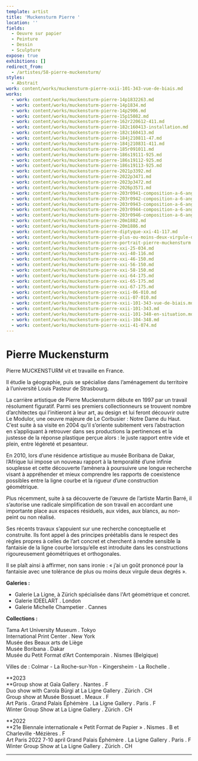 ```yaml
---
template: artist
title: 'Muckensturm Pierre '
location: ''
fields:
  - Oeuvre sur papier
  - Peinture
  - Dessin
  - Sculpture
expose: true
exhibitions: []
redirect_from:
  - /artistes/58-pierre-muckensturm/
styles:
  - Abstrait
work: content/works/muckensturm-pierre-xxii-101-343-vue-de-biais.md
works:
  - work: content/works/muckensturm-pierre-14p1832263.md
  - work: content/works/muckensturm-pierre-14p1834.md
  - work: content/works/muckensturm-pierre-14p2906.md
  - work: content/works/muckensturm-pierre-15p15082.md
  - work: content/works/muckensturm-pierre-162r220612-411.md
  - work: content/works/muckensturm-pierre-182c160413-installation.md
  - work: content/works/muckensturm-pierre-182c160413.md
  - work: content/works/muckensturm-pierre-184j210811-47.md
  - work: content/works/muckensturm-pierre-184j210831-411.md
  - work: content/works/muckensturm-pierre-185r091011.md
  - work: content/works/muckensturm-pierre-186s19111-925.md
  - work: content/works/muckensturm-pierre-186s19112-925.md
  - work: content/works/muckensturm-pierre-186s19113-925.md
  - work: content/works/muckensturm-pierre-2021p3392.md
  - work: content/works/muckensturm-pierre-2022p3471.md
  - work: content/works/muckensturm-pierre-2023p3472.md
  - work: content/works/muckensturm-pierre-2026p3571.md
  - work: content/works/muckensturm-pierre-203r0941-composition-a-6-angles-a-entas-.md
  - work: content/works/muckensturm-pierre-203r0942-composition-a-6-angles-a-entas-.md
  - work: content/works/muckensturm-pierre-203r0943-composition-a-6-angles-a-entas.md
  - work: content/works/muckensturm-pierre-203r0944-composition-a-6-angles-a-entas.md
  - work: content/works/muckensturm-pierre-203r0946-composition-a-6-angles-a-entas.md
  - work: content/works/muckensturm-pierre-20m1882.md
  - work: content/works/muckensturm-pierre-20m1886.md
  - work: content/works/muckensturm-pierre-diptyque-xxi-41-117.md
  - work: content/works/muckensturm-pierre-plus-ou-moins-deux-virgule-deux-degres-de-fantaisie-orthogonale.md
  - work: content/works/muckensturm-pierre-portrait-pierre-muckensturm.md
  - work: content/works/muckensturm-pierre-xxi-25-034.md
  - work: content/works/muckensturm-pierre-xxi-40-116.md
  - work: content/works/muckensturm-pierre-xxi-46-150.md
  - work: content/works/muckensturm-pierre-xxi-56-150.md
  - work: content/works/muckensturm-pierre-xxi-58-150.md
  - work: content/works/muckensturm-pierre-xxi-64-175.md
  - work: content/works/muckensturm-pierre-xxi-65-175.md
  - work: content/works/muckensturm-pierre-xxi-67-175.md
  - work: content/works/muckensturm-pierre-xxii-06-010.md
  - work: content/works/muckensturm-pierre-xxii-07-010.md
  - work: content/works/muckensturm-pierre-xxii-101-343-vue-de-biais.md
  - work: content/works/muckensturm-pierre-xxii-101-343.md
  - work: content/works/muckensturm-pierre-xxii-101-348-en-situation.md
  - work: content/works/muckensturm-pierre-xxii-104-348.md
  - work: content/works/muckensturm-pierre-xxii-41-074.md
---
```

# Pierre Muckensturm

Pierre MUCKENSTURM vit et travaille en France.

Il étudie la géographie, puis se spécialise dans l’aménagement du territoire à l’université Louis Pasteur de Strasbourg.

La carrière artistique de Pierre Muckensturm débute en 1997 par un travail résolument figuratif. Parmi ses premiers collectionneurs se trouvent nombre d’architectes qui l’initieront à leur art, au design et lui feront découvrir outre Le Modulor, une oeuvre majeure de Le Corbusier : Notre Dame du Haut. C’est suite à sa visite en 2004 qu’il s’oriente subitement vers l’abstraction en s’appliquant à retrouver dans ses productions la pertinences et la justesse de la réponse plastique perçue alors : le juste rapport entre vide et plein, entre légèreté et pesanteur.

En 2010, lors d’une résidence artistique au musée Boribana de Dakar, l’Afrique lui impose un nouveau rapport à la temporalité d’une infinie souplesse et cette découverte l’amènera à poursuivre une longue recherche visant à appréhender et mieux comprendre les rapports de coexistence possibles entre la ligne courbe et la rigueur d’une construction géométrique.

Plus récemment, suite à sa découverte de l’œuvre de l’artiste Martin Barré, il s’autorise une radicale simplification de son travail en accordant une importante place aux espaces résiduels, aux vides, aux blancs, au non-peint ou non réalisé.

Ses récents travaux s’appuient sur une recherche conceptuelle et construite. Ils font appel à des principes préétablis dans le respect des règles propres à celles de l’art concret et cherchent à rendre sensible la fantaisie de la ligne courbe lorsqu’elle est introduite dans les constructions rigoureusement géométriques et orthogonales.

Il se plaît ainsi à affirmer, non sans ironie : « j’ai un goût prononcé pour la fantaisie avec une tolérance de plus ou moins deux virgule deux degrés ».

**Galeries :**

* Galerie La Ligne, à Zürich spécialisée dans l'Art géométrique et concret.
* Galerie IDEELART . London
* Galerie Michelle Champetier . Cannes

**Collections :**

Tama Art University Museum . Tokyo  
International Print Center . New York  
Musée des Beaux arts de Liège  
Musée Boribana . Dakar  
Musée du Petit Format d’Art Contemporain . Nismes (Belgique)

Villes de  : Colmar - La Roche-sur-Yon - Kingersheim - La Rochelle .

\**2023  
\**Group show at Gaïa Gallery . Nantes . F  
Duo show with Carola Bürgi at La Ligne Gallery . Zürich . CH  
Group show at Musée Bossuet . Meaux . F  
Art Paris . Grand Palais Éphémère . La Ligne Gallery . Paris . F  
Winter Group Show at La Ligne Gallery . Zürich . CH

\**2022  
\**21e Biennale internationale « Petit Format de Papier » . Nismes . B et Charleville -Mézières . F  
Art Paris 2022 7-10 april Grand Palais Éphémère . La Ligne Gallery . Paris . F  
Winter Group Show at La Ligne Gallery . Zürich . CH

***
